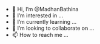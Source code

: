 - 👋 Hi, I’m @MadhanBathina
- 👀 I’m interested in ...
- 🌱 I’m currently learning ...
- 💞️ I’m looking to collaborate on ...
- 📫 How to reach me ...

<!---
MadhanBathina/MadhanBathina is a ✨ special ✨ repository because its `README.md` (this file) appears on your GitHub profile.
You can click the Preview link to take a look at your changes.
--->
